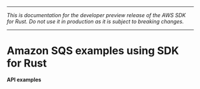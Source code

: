 --------

 *This is documentation for the developer preview release of the AWS SDK for Rust\. Do not use it in production as it is subject to breaking changes\.* 

--------

# Amazon SQS examples using SDK for Rust<a name="rust_sqs_code_examples"></a>

**API examples**